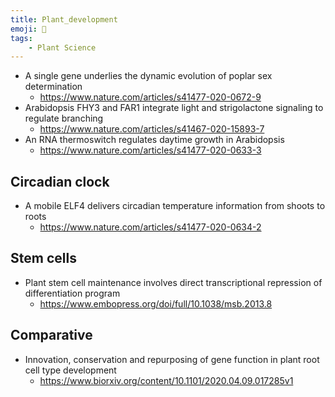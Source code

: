 ```yaml
---
title: Plant_development
emoji: 🌱
tags:
    - Plant Science
---
```


* A single gene underlies the dynamic evolution of poplar sex determination
    - https://www.nature.com/articles/s41477-020-0672-9
* Arabidopsis FHY3 and FAR1 integrate light and strigolactone signaling to regulate branching
    - https://www.nature.com/articles/s41467-020-15893-7
* An RNA thermoswitch regulates daytime growth in Arabidopsis
    - https://www.nature.com/articles/s41477-020-0633-3

## Circadian clock
* A mobile ELF4 delivers circadian temperature information from shoots to roots
    - https://www.nature.com/articles/s41477-020-0634-2

## Stem cells
* Plant stem cell maintenance involves direct transcriptional repression of differentiation program 
    - https://www.embopress.org/doi/full/10.1038/msb.2013.8

## Comparative
* Innovation, conservation and repurposing of gene function in plant root cell type development
    - https://www.biorxiv.org/content/10.1101/2020.04.09.017285v1